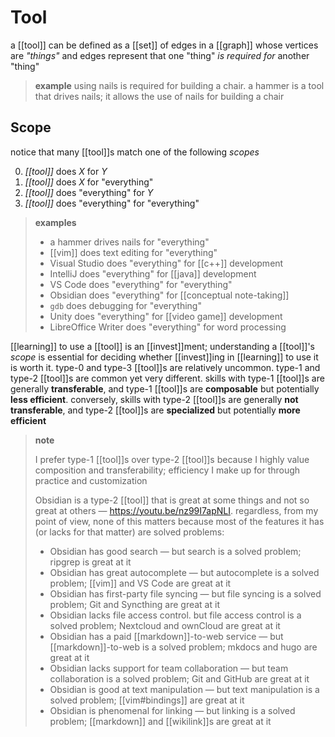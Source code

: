 # Tool

a [[tool]] can be defined as a [[set]] of edges in a [[graph]] whose vertices are _"things"_ and edges represent that one "thing" _is required for_ another "thing"

> **example** using nails is required for building a chair. a hammer is a tool that drives nails; it allows the use of nails for building a chair

## Scope

notice that many [[tool]]s match one of the following _scopes_

0. _[[tool]]_ does _X_ for _Y_
1. _[[tool]]_ does _X_ for "everything"
2. _[[tool]]_ does "everything" for _Y_
3. _[[tool]]_ does "everything" for "everything"

> **examples**
>
> - a hammer drives nails for "everything"
> - [[vim]] does text editing for "everything"
> - Visual Studio does "everything" for [[c++]] development
> - IntelliJ does "everything" for [[java]] development
> - VS Code does "everything" for "everything"
> - Obsidian does "everything" for [[conceptual note-taking]]
> - `gdb` does debugging for "everything"
> - Unity does "everything" for [[video game]] development
> - LibreOffice Writer does "everything" for word processing

[[learning]] to use a [[tool]] is an [[invest]]ment; understanding a [[tool]]'s _scope_ is essential for deciding whether [[invest]]ing in [[learning]] to use it is worth it. type-0 and type-3 [[tool]]s are relatively uncommon. type-1 and type-2 [[tool]]s are common yet very different. skills with type-1 [[tool]]s are generally **transferable**, and type-1 [[tool]]s are **composable** but potentially **less efficient**. conversely, skills with type-2 [[tool]]s are generally **not transferable**, and type-2 [[tool]]s are **specialized** but potentially **more efficient**

> **note**
>
> I prefer type-1 [[tool]]s over type-2 [[tool]]s because I highly value composition and transferability; efficiency I make up for through practice and customization
>
> Obsidian is a type-2 [[tool]] that is great at some things and not so great at others &mdash; <https://youtu.be/nz99I7apNLI>. regardless, from my point of view, none of this matters because most of the features it has (or lacks for that matter) are solved problems:
>
> - Obsidian has good search &mdash; but search is a solved problem; ripgrep is great at it
> - Obsidian has great autocomplete &mdash; but autocomplete is a solved problem; [[vim]] and VS Code are great at it
> - Obsidian has first-party file syncing &mdash; but file syncing is a solved problem; Git and Syncthing are great at it
> - Obsidian lacks file access control. but file access control is a solved problem; Nextcloud and ownCloud are great at it
> - Obsidian has a paid [[markdown]]-to-web service &mdash; but [[markdown]]-to-web is a solved problem; mkdocs and hugo are great at it
> - Obsidian lacks support for team collaboration &mdash; but team collaboration is a solved problem; Git and GitHub are great at it
> - Obsidian is good at text manipulation &mdash; but text manipulation is a solved problem; [[vim#bindings]] are great at it
> - Obsidian is phenomenal for linking &mdash; but linking is a solved problem; [[markdown]] and [[wikilink]]s are great at it
